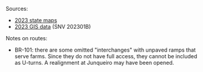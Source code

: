 Sources:
* [2023 state maps](https://www.gov.br/dnit/pt-br/rodovias/mapa-de-gerenciamento/)
* [2023 GIS data](https://geo.epl.gov.br/portal/home/item.html?id=1e51ef64981f48b08e56e9b98d92fa56) (SNV 202301B)

Notes on routes:
* BR-101: there are some omitted "interchanges" with unpaved ramps that serve farms. Since they do not have full access, they cannot be included as U-turns. A realignment at Junqueiro may have been opened.
